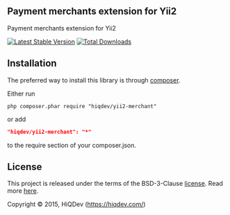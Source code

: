 Payment merchants extension for Yii2
------------------------------------

Payment merchants extension for Yii2

[![Latest Stable Version](https://poser.pugx.org/hiqdev/yii2-merchant/v/stable.png)](https://packagist.org/packages/hiqdev/yii2-merchant)
[![Total Downloads](https://poser.pugx.org/hiqdev/yii2-merchant/downloads.png)](https://packagist.org/packages/hiqdev/yii2-merchant)

## Installation

The preferred way to install this library is through [composer](http://getcomposer.org/download/).

Either run

```
php composer.phar require "hiqdev/yii2-merchant"
```

or add

```json
"hiqdev/yii2-merchant": "*"
```

to the require section of your composer.json.

## License

This project is released under the terms of the BSD-3-Clause [license](https://github.com/hiqdev/hidev/blob/master/LICENSE).
Read more [here](http://choosealicense.com/licenses/bsd-3-clause).

Copyright © 2015, HiQDev (https://hiqdev.com/)
